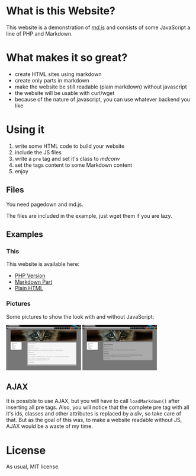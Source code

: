 # What is this Website?

This website is a demonstration of [_md.js_](https://github.com/benaryorg/md.js) and
consists of some JavaScript a line of PHP and Markdown.

# What makes it so great?

* create HTML sites using markdown
* create only parts in markdown
* make the website be still readable (plain markdown) without javascript
* the website will be usable with curl/wget
* because of the nature of javascript, you can use whatever backend you like

# Using it

1. write some HTML code to build your website
2. include the JS files
3. write a `pre` tag and set it's class to _mdconv_
4. set the tags content to some Markdown content
5. enjoy

## Files

You need pagedown and md.js.

The files are included in the example, just wget them if you are lazy.

## Examples

### This

This website is available here:

- [PHP Version](index.txt)
- [Markdown Part](index.md)
- [Plain HTML](view-source:index.html)

### Pictures

Some pictures to show the look with and without JavaScript:

<a href="images/example1no.png" target="_blank"><img class="img-thumbnail" 
width="40%" alt="Example 1 without JavaScript" src="images/example1no.png"
style="display:inline;"/></a>
<a href="images/example1js.png" target="_blank"><img class="img-thumbnail" 
width="40%" alt="Example 1 with JavaScript" src="images/example1js.png"
style="display:inline;"/></a>

## AJAX

It is possible to use AJAX, but you will have to call `loadMarkdown()` after
inserting all pre tags.
Also, you will notice that the complete pre tag with all it's ids, classes and
other attributes is replaced by a _div_, so take care of that.
But as the goal of this was, to make a website readable without JS, AJAX would
be a waste of my time.

# License

As usual, MIT license.


